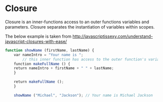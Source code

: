 # Closure

Closure is an inner-functions access to an outer functions variables and parameters. Closure separates the instantiation of variables within scopes.

The below example is taken from http://javascriptissexy.com/understand-javascript-closures-with-ease/

```js
function showName (firstName, lastName) { 
    ​var nameIntro = "Your name is ";
        // this inner function has access to the outer function's variables, including the parameter​
    ​function makeFullName () {         
    ​return nameIntro + firstName + " " + lastName;     
    }
    ​
    ​return makeFullName (); 
    } 
    ​
    showName ("Michael", "Jackson"); // Your name is Michael Jackson 
```